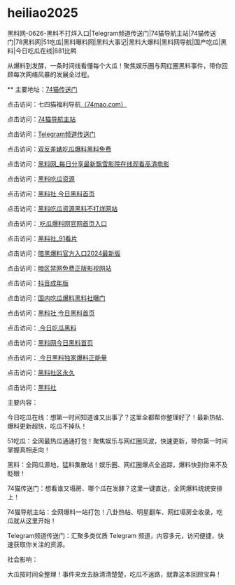 # heiliao2025
黑料网-0626-黑料不打烊入口|Telegram频道传送门|74猫导航主站|74猫传送门|78黑料网|51吃瓜|黑料曝料网|黑料大事记|黑料大爆料|黑料网导航|国产吃瓜|黑料|今日吃瓜在线|881比鸭

从爆料到发酵，一条时间线看懂每个大瓜！聚焦娱乐圈与网红圈黑料事件，带你回顾每次网络风暴的发展全过程。

** 主要地址：<a href="https://74mao.com/">74猫传送门</a>

点击访问：七四猫福利导航<a href="https://74mao.com/">（74mao.com）</a>

点击访问：<a href="https://74mao.com/">74猫导航主站</a>

点击访问：<a href="https://74mao.com/">Telegram频道传送门</a>

点击访问：<a href="https://hl413.pages.dev/">双反差婊吃瓜爆料黑料免费</a>

点击访问：<a href="https://hl389.pages.dev/">黑料网_每日分享最新飘雪影院在线观看高清电影</a>

点击访问：<a href="https://hl400.pages.dev/">黑料吃瓜资源</a>

点击访问：<a href="https://hl420.pages.dev/">黑料社 今日黑料首页 </a>

点击访问：<a href="https://aw2-08.pages.dev/">黑料吃瓜资源黑料不打烊网站</a>

点击访问：<a href="https://hl421.pages.dev/"> 吃瓜爆料网官网首页入口</a>

点击访问：<a href="https://hl405.pages.dev/">黑料社_91看片</a>

点击访问：<a href="https://hl408.pages.dev/">暗黑爆料官方入口2024最新版</a>

点击访问：<a href="https://aw5-11.pages.dev/">暗区禁网免费正版影视网站</a>

点击访问：<a href="https://dy4-11.pages.dev/">抖音成年版</a>

点击访问：<a href="https://hl442.pages.dev/">国内吃瓜爆料黑料社曝门</a>

点击访问：<a href="https://hl420.pages.dev/">黑料社 今日黑料首页</a>

点击访问：<a href="https://hl446.pages.dev/"> 今日吃瓜黑料</a>

点击访问：<a href="https://hl388.pages.dev/">黑料网今日黑料首页</a>

点击访问：<a href="https://hl383.pages.dev/"> 今日黑料独家爆料正能量</a>

点击访问：<a href="https://hl378.pages.dev/">黑料社区永久</a>

点击访问：<a href="https://hl372.pages.dev/">黑料社</a>

主要内容：

今日吃瓜在线：想第一时间知道谁又出事了？这里全都帮你整理好了！最新热帖、爆料更新超快，吃瓜不掉队！

51吃瓜：全网最热瓜通通打包！聚焦娱乐与网红圈风波，快速更新，带你第一时间掌握真相走向！

黑料：全网瓜源地，猛料集散站！娱乐圈、网红圈爆点全追踪，爆料快到你来不及眨眼！

74猫传送门：想看谁又塌房、哪个瓜在发酵？这里一键直达，全网爆料统统安排上！

74猫导航主站：全网爆料一站打包！八卦热帖、明星翻车、网红塌房全收录，吃瓜就从这里开始！

Telegram频道传送门：汇聚多类优质 Telegram 频道，内容多元，访问便捷，快速获取你关注的资源。

社会影响：

大瓜按时间全整理！事件来龙去脉清清楚楚，吃瓜不迷路，就靠这本回顾宝典！

<span style="display:none;">[Canonical link](https://github.com/huhu20250626/huhu2）</span>
